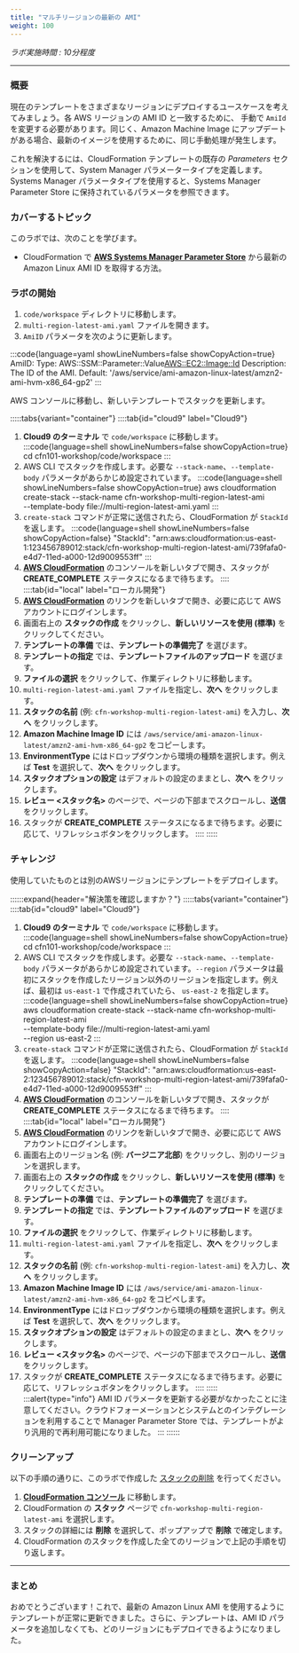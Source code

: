 ```yaml
---
title: "マルチリージョンの最新の AMI"
weight: 100
---
```


_ラボ実施時間 : 10分程度_

---

### 概要
現在のテンプレートをさまざまなリージョンにデプロイするユースケースを考えてみましょう。各 AWS リージョンの AMI ID と一致するために、 手動で `AmiId` を変更する必要があります。同じく、Amazon Machine Image にアップデートがある場合、最新のイメージを使用するために、同じ手動処理が発生します。

これを解決するには、CloudFormation テンプレートの既存の _Parameters_ セクションを使用して、System Manager パラメータータイプを定義します。Systems Manager パラメータタイプを使用すると、Systems Manager Parameter Store に保持されているパラメータを参照できます。

### カバーするトピック
このラボでは、次のことを学びます。

+ CloudFormation で **[AWS Systems Manager Parameter Store](https://aws.amazon.com/jp/blogs/news/query-for-the-latest-amazon-linux-ami-ids-using-aws-systems-manager-parameter-store/)** から最新の Amazon Linux AMI ID を取得する方法。

### ラボの開始

1. `code/workspace` ディレクトリに移動します。
1. `multi-region-latest-ami.yaml` ファイルを開きます。
1. `AmiID` パラメータを次のように更新します。

:::code{language=yaml showLineNumbers=false showCopyAction=true}
AmiID:
   Type: AWS::SSM::Parameter::Value<AWS::EC2::Image::Id>
   Description: The ID of the AMI.
   Default: '/aws/service/ami-amazon-linux-latest/amzn2-ami-hvm-x86_64-gp2'
:::

AWS コンソールに移動し、新しいテンプレートでスタックを更新します。

:::::tabs{variant="container"}
::::tab{id="cloud9" label="Cloud9"}
1. **Cloud9 のターミナル** で `code/workspace` に移動します。
:::code{language=shell showLineNumbers=false showCopyAction=true}
cd cfn101-workshop/code/workspace
:::
1. AWS CLI でスタックを作成します。必要な `--stack-name`、`--template-body` パラメータがあらかじめ設定されています。
:::code{language=shell showLineNumbers=false showCopyAction=true}
aws cloudformation create-stack --stack-name cfn-workshop-multi-region-latest-ami \
--template-body file://multi-region-latest-ami.yaml
:::
1. `create-stack` コマンドが正常に送信されたら、CloudFormation が `StackId` を返します。
:::code{language=shell showLineNumbers=false showCopyAction=false}
"StackId": "arn:aws:cloudformation:us-east-1:123456789012:stack/cfn-workshop-multi-region-latest-ami/739fafa0-e4d7-11ed-a000-12d9009553ff"
:::
1. **[AWS CloudFormation](https://console.aws.amazon.com/cloudformation)** のコンソールを新しいタブで開き、スタックが **CREATE_COMPLETE** ステータスになるまで待ちます。
::::
::::tab{id="local" label="ローカル開発"}
1. **[AWS CloudFormation](https://console.aws.amazon.com/cloudformation)** のリンクを新しいタブで開き、必要に応じて AWS アカウントにログインします。
1. 画面右上の **スタックの作成** をクリックし、**新しいリソースを使用 (標準)** をクリックしてください。
1. **テンプレートの準備** では、**テンプレートの準備完了** を選びます。
1. **テンプレートの指定** では、**テンプレートファイルのアップロード** を選びます。
1. **ファイルの選択** をクリックして、作業ディレクトリに移動します。
1. `multi-region-latest-ami.yaml` ファイルを指定し、**次へ** をクリックします。
1. **スタックの名前** (例: `cfn-workshop-multi-region-latest-ami`) を入力し、**次へ** をクリックします。
1. **Amazon Machine Image ID** には `/aws/service/ami-amazon-linux-latest/amzn2-ami-hvm-x86_64-gp2` をコピーします。
1. **EnvironmentType** にはドロップダウンから環境の種類を選択します。例えば **Test** を選択して、**次へ** をクリックします。
1. **スタックオプションの設定** はデフォルトの設定のままとし、**次へ** をクリックします。
1. **レビュー <スタック名>** のページで、ページの下部までスクロールし、**送信** をクリックします。
1. スタックが **CREATE_COMPLETE** ステータスになるまで待ちます。必要に応じて、リフレッシュボタンをクリックします。
::::
:::::

### チャレンジ
使用していたものとは別のAWSリージョンにテンプレートをデプロイします。

::::::expand{header="解決策を確認しますか？"}
:::::tabs{variant="container"}
::::tab{id="cloud9" label="Cloud9"}
1. **Cloud9 のターミナル** で `code/workspace` に移動します。
:::code{language=shell showLineNumbers=false showCopyAction=true}
cd cfn101-workshop/code/workspace
:::
1. AWS CLI でスタックを作成します。必要な `--stack-name`、`--template-body` パラメータがあらかじめ設定されています。`--region` パラメータは最初にスタックを作成したリージョン以外のリージョンを指定します。例えば、最初は `us-east-1` で作成されていたら、 `us-east-2` を指定します。
:::code{language=shell showLineNumbers=false showCopyAction=true}
aws cloudformation create-stack --stack-name cfn-workshop-multi-region-latest-ami \
--template-body file://multi-region-latest-ami.yaml \
--region us-east-2
:::
1. `create-stack` コマンドが正常に送信されたら、CloudFormation が `StackId` を返します。
:::code{language=shell showLineNumbers=false showCopyAction=false}
"StackId": "arn:aws:cloudformation:us-east-2:123456789012:stack/cfn-workshop-multi-region-latest-ami/739fafa0-e4d7-11ed-a000-12d9009553ff"
:::
1. **[AWS CloudFormation](https://console.aws.amazon.com/cloudformation)** のコンソールを新しいタブで開き、スタックが **CREATE_COMPLETE** ステータスになるまで待ちます。
::::
::::tab{id="local" label="ローカル開発"}
1. **[AWS CloudFormation](https://console.aws.amazon.com/cloudformation)** のリンクを新しいタブで開き、必要に応じて AWS アカウントにログインします。
1. 画面右上のリージョン名 (例: **バージニア北部**) をクリックし、別のリージョンを選択します。
1. 画面右上の **スタックの作成** をクリックし、**新しいリソースを使用 (標準)** をクリックしてください。
1. **テンプレートの準備** では、**テンプレートの準備完了** を選びます。
1. **テンプレートの指定** では、**テンプレートファイルのアップロード** を選びます。
1. **ファイルの選択** をクリックして、作業ディレクトリに移動します。
1. `multi-region-latest-ami.yaml` ファイルを指定し、**次へ** をクリックします。
1. **スタックの名前** (例: `cfn-workshop-multi-region-latest-ami`) を入力し、**次へ** をクリックします。
1. **Amazon Machine Image ID** には `/aws/service/ami-amazon-linux-latest/amzn2-ami-hvm-x86_64-gp2` をコピペします。
1. **EnvironmentType** にはドロップダウンから環境の種類を選択します。例えば **Test** を選択して、**次へ** をクリックします。
1. **スタックオプションの設定** はデフォルトの設定のままとし、**次へ** をクリックします。
1. **レビュー <スタック名>** のページで、ページの下部までスクロールし、**送信** をクリックします。
1. スタックが **CREATE_COMPLETE** ステータスになるまで待ちます。必要に応じて、リフレッシュボタンをクリックします。
::::
:::::
:::alert{type="info"}
AMI ID パラメータを更新する必要がなかったことに注意してください。クラウドフォーメーションとシステムとのインテグレーションを利用することで
Manager Parameter Store では、テンプレートがより汎用的で再利用可能になりました。
:::
::::::

### クリーンアップ
以下の手順の通りに、このラボで作成した [スタックの削除](https://docs.aws.amazon.com/ja_jp/AWSCloudFormation/latest/UserGuide/cfn-console-delete-stack.html) を行ってください。

1. **[CloudFormation コンソール](https://console.aws.amazon.com/cloudformation)** に移動します。
1. CloudFormation の **スタック** ページで `cfn-workshop-multi-region-latest-ami` を選択します。
1. スタックの詳細には **削除** を選択して、ポップアップで **削除** で確定します。
1. CloudFormation のスタックを作成した全てのリージョンで上記の手順を切り返します。

---
### まとめ

おめでとうございます！これで、最新の Amazon Linux AMI を使用するようにテンプレートが正常に更新できました。さらに、テンプレートは、AMI ID パラメータを追加しなくても、どのリージョンにもデプロイできるようになりました。
